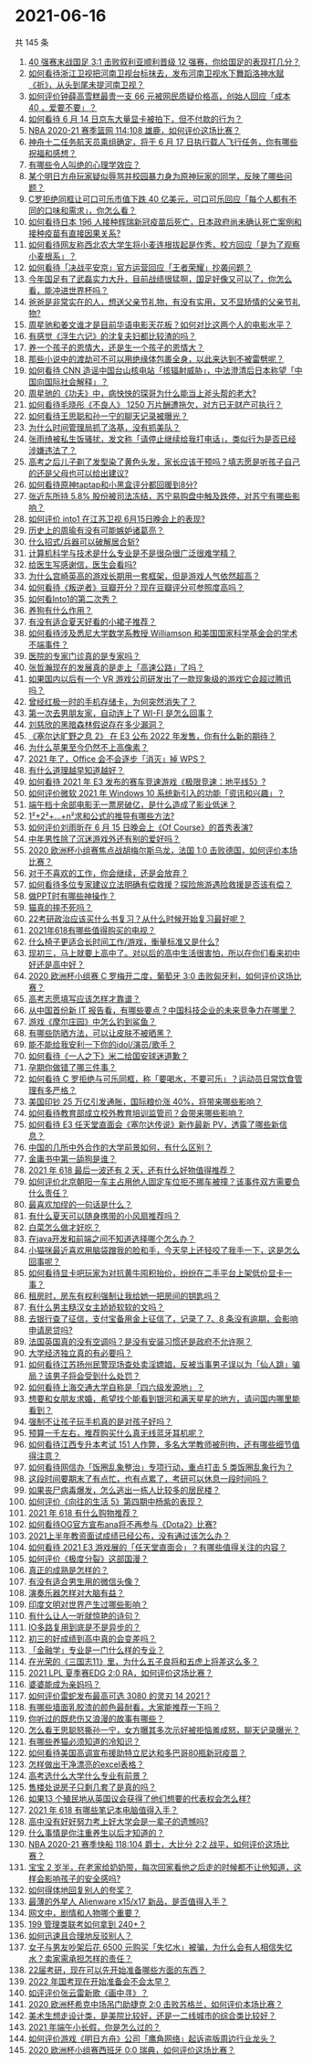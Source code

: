 # 2021-06-16

共 145 条

<!-- BEGIN -->
<!-- 最后更新时间 Wed Jun 16 2021 16:02:08 GMT+0800 (China Standard Time) -->

1. [40 强赛末战国足 3:1 击败叙利亚顺利晋级 12
   强赛，你给国足的表现打几分？](https://www.zhihu.com/question/465257701)
2. [如何看待浙江卫视把河南卫视台标抹去，发布河南卫视水下舞蹈洛神水赋《祈》，从头到尾未提河南卫视？](https://www.zhihu.com/question/465063765)
3. [如何评价钟薛高雪糕最贵一支 66 元被网民质疑价格高，创始人回应「成本 40
   ，爱要不要」？](https://www.zhihu.com/question/465157262)
4. [如何看待 6 月 14 日京东大量显卡被拍下，但不付款的行为？](https://www.zhihu.com/question/465139496)
5. [NBA 2020-21 赛季篮网 114:108
   雄鹿，如何评价这场比赛？](https://www.zhihu.com/question/465262539)
6. [神舟十二任务航天员乘组确定，将于 6 月 17
   日执行载人飞行任务，你有哪些祝福和感想？](https://www.zhihu.com/question/465272001)
7. [有哪些令人叫绝的心理学效应？](https://www.zhihu.com/question/20357247)
8. [某个明日方舟玩家疑似辱骂并校园暴力身为原神玩家的同学，反映了哪些问题？](https://www.zhihu.com/question/465088624)
9. [C罗拒绝同框让可口可乐市值下跌 40
   亿美元，可口可乐回应「每个人都有不同的口味和需求」，你怎么看？](https://www.zhihu.com/question/465292823)
10. [如何看待日本 196
    人接种辉瑞新冠疫苗后死亡，日本政府尚未确认死亡案例和接种疫苗有直接因果关系?](https://www.zhihu.com/question/464426634)
11. [如何看待网友称西北农大学生将小麦连根拔起是作秀，校方回应「是为了观察小麦根系」？](https://www.zhihu.com/question/465265604)
12. [如何看待「决战平安京」官方运营回应「王者荣耀」抄袭问题？](https://www.zhihu.com/question/465195776)
13. [今年国足有了武磊实力大升，目前战绩很猛啊，国足好像又可以了，你怎么看，能冲进世界杯吗？](https://www.zhihu.com/question/464598980)
14. [爸爸是非常实在的人，想送父亲节礼物，有没有实用，又不显矫情的父亲节礼物?](https://www.zhihu.com/question/31356015)
15. [周星驰和姜文谁才是目前华语电影天花板？如何对比这两个人的电影水平？](https://www.zhihu.com/question/463799369)
16. [有感觉《浮生六记》的沈复夫妇都比较渣的吗？](https://www.zhihu.com/question/66223575)
17. [养一个孩子的恩情大，还是生一个孩子的恩情大？](https://www.zhihu.com/question/344589485)
18. [那些小说中的渡劫可不可以用绝缘体包裹全身，以此来达到不被雷劈呢？](https://www.zhihu.com/question/449057976)
19. [如何看待 CNN
    造谣中国台山核电站「核辐射威胁」，中法澄清后日本称望「中国向国际社会解释」？](https://www.zhihu.com/question/465318332)
20. [周星驰的《功夫》中，病怏怏的琛哥为什么能当上斧头帮的老大?](https://www.zhihu.com/question/460071485)
21. [如何看待毛晓彤《不良人》 1250
    万片酬遭拖欠，对方已无财产可执行？](https://www.zhihu.com/question/465208835)
22. [如何看待王思聪和孙一宁的聊天记录被曝光？](https://www.zhihu.com/question/465160470)
23. [为什么时间管理局抓了洛基，没有抓美队？](https://www.zhihu.com/question/464162636)
24. [张雨绮被私生饭骚扰，发文称「请停止继续给我打电话」，类似行为是否已经涉嫌违法了？](https://www.zhihu.com/question/465146351)
25. [高考之后儿子剃了发型染了黄色头发，家长应该干预吗？填志愿是听孩子自己的还是父母也可以给出建议?](https://www.zhihu.com/question/464569384)
26. [如何看待原神taptap和小黑盒评分都回暖到8分?](https://www.zhihu.com/question/464460183)
27. [张近东所持 5.8%
    股份被司法冻结，苏宁易购盘中触及跌停，对苏宁有哪些影响？](https://www.zhihu.com/question/465092994)
28. [如何评价 into1 在江苏卫视 6月15日晚会上的表现?](https://www.zhihu.com/question/465098736)
29. [历史上的周瑜有没有可能嫉妒诸葛亮？](https://www.zhihu.com/question/464806480)
30. [什么招式/兵器可以破解居合斩?](https://www.zhihu.com/question/459599241)
31. [计算机科学与技术是什么专业是不是很杂很广泛很难学精？](https://www.zhihu.com/question/464595751)
32. [给医生写感谢信，医生会看吗?](https://www.zhihu.com/question/461215612)
33. [为什么宫崎英高的游戏长期用一套框架，但是游戏人气依然超高？](https://www.zhihu.com/question/465104881)
34. [如何看待《叛逆者》豆瓣开分？现在豆瓣评分可参照度高吗？](https://www.zhihu.com/question/465131172)
35. [如何看Into1的第二次秀？](https://www.zhihu.com/question/465218190)
36. [养狗有什么作用？](https://www.zhihu.com/question/455659791)
37. [有没有适合夏天好看的小裙子推荐？](https://www.zhihu.com/question/453977130)
38. [如何看待涉及悉尼大学数学系教授 Williamson
    和美国国家科学基金会的学术不端事件？](https://www.zhihu.com/question/464493125)
39. [医院的专家门诊真的是专家吗？](https://www.zhihu.com/question/462723913)
40. [张哲瀚现在的发展真的是走上「高速公路」了吗？](https://www.zhihu.com/question/464776992)
41. [如果国内以后有一个 VR
    游戏公司研发出了一款现象级的游戏它会超过腾讯吗？](https://www.zhihu.com/question/465090565)
42. [曾经红极一时的手机存储卡，为何突然消失了？](https://www.zhihu.com/question/379697777)
43. [第一次去男朋友家，自动连上了 WI-FI 是怎么回事？](https://www.zhihu.com/question/464961722)
44. [刘慈欣的黑暗森林假说存在多少漏洞？](https://www.zhihu.com/question/451440009)
45. [《塞尔达旷野之息 2》 在 E3 公布 2022
    年发售，你有什么新的期待？](https://www.zhihu.com/question/465247574)
46. [为什么苹果至今仍然不上高像素？](https://www.zhihu.com/question/464657256)
47. [2021 年了，Office 会不会逐步「消灭」掉 WPS？](https://www.zhihu.com/question/460028327)
48. [有什么道理越早知道越好？](https://www.zhihu.com/question/431287807)
49. [如何看待 2021 年 E3
    发布的赛车竞速游戏《极限竞速：地平线5》?](https://www.zhihu.com/question/464891552)
50. [如何评价微软 2021 年 Windows 10
    系统新引入的功能「资讯和兴趣」？](https://www.zhihu.com/question/464657974)
51. [端午档十余部电影无一票房破亿，是什么造成了影业低迷？](https://www.zhihu.com/question/465092815)
52. [1²+2²+…+n²求和公式的推导有哪些方法?](https://www.zhihu.com/question/411372206)
53. [如何评价刘雨昕在 6 月 15 日晚会上《Of
    Course》的首秀表演?](https://www.zhihu.com/question/465115883)
54. [中年男性除了沉迷游戏外还有别的爱好吗？](https://www.zhihu.com/question/459226864)
55. [2020 欧洲杯小组赛焦点战胡梅尔斯乌龙，法国 1:0
    击败德国，如何评价本场比赛？](https://www.zhihu.com/question/465165879)
56. [对于不喜欢的工作，你会继续，还是会放弃？](https://www.zhihu.com/question/463097088)
57. [如何看待多位专家建议立法明确有偿救援？探险旅游遇险救援是否该有偿？](https://www.zhihu.com/question/465150991)
58. [做PPT时有哪些神操作？](https://www.zhihu.com/question/65019555)
59. [猫真的摔不死吗？](https://www.zhihu.com/question/19978294)
60. [22考研政治应该买什么书复习？从什么时候开始复习最好呢？](https://www.zhihu.com/question/465118959)
61. [2021年618有哪些值得购买的电视？](https://www.zhihu.com/question/465211788)
62. [什么椅子更适合长时间工作/游戏，衡量标准又是什么?](https://www.zhihu.com/question/28628163)
63. [现初三，马上就要上高中了。对以后的高中生活很害怕，所以在你们看来初中好还是高中好？](https://www.zhihu.com/question/463272022)
64. [2020 欧洲杯小组赛 C 罗梅开二度，葡萄牙 3:0
    击败匈牙利，如何评价这场比赛？](https://www.zhihu.com/question/465241022)
65. [高考志愿填写应该怎样才靠谱？](https://www.zhihu.com/question/282379013)
66. [从中国首份新 IT
    报告看，有哪些要点？中国科技企业的未来竞争力在哪里？](https://www.zhihu.com/question/464231920)
67. [游戏《摩尔庄园》中怎么钓到鲨鱼？](https://www.zhihu.com/question/463116425)
68. [有哪些防晒方法，可以让皮肤不被晒黑？](https://www.zhihu.com/question/462578821)
69. [能不能给我安利一下你的idol/演员/歌手？](https://www.zhihu.com/question/451642452)
70. [如何看待《一人之下》米二给国安球迷道歉？](https://www.zhihu.com/question/465110855)
71. [孕期你做错了哪三件事？](https://www.zhihu.com/question/394789468)
72. [如何看待 C
    罗拒绝与可乐同框，称「要喝水，不要可乐」？运动员日常饮食管理有多严格？](https://www.zhihu.com/question/465112331)
73. [美国印钞 25 万亿引发通胀，国际粮价涨
    40%，将带来哪些影响？](https://www.zhihu.com/question/464253751)
74. [如何看待教育部成立校外教育培训监管司？会带来哪些影响？](https://www.zhihu.com/question/465193204)
75. [如何看待 E3 任天堂直面会《塞尔达传说》新作最新
    PV，透露了哪些新信息？](https://www.zhihu.com/question/465249547)
76. [中国的几所中外合作的大学前景如何，有什么区别？](https://www.zhihu.com/question/291415035)
77. [金庸书中第一舔狗是谁？](https://www.zhihu.com/question/464912057)
78. [2021 年 618 最后一波还有 2
    天，还有什么好物值得推荐？](https://www.zhihu.com/question/465133544)
79. [如何评价北京朝阳一车主占用他人固定车位拒不挪车被撞？该事件双方需要负什么责任？](https://www.zhihu.com/question/465097829)
80. [最喜欢加缪的一句话是什么？](https://www.zhihu.com/question/318208674)
81. [有什么夏天可以随身携带的小风扇推荐吗？](https://www.zhihu.com/question/59997334)
82. [白菜怎么做才好吃？](https://www.zhihu.com/question/26593822)
83. [在java开发和前端之间不知道选择哪个怎么办？](https://www.zhihu.com/question/280273732)
84. [小猫咪最近喜欢用脑袋蹭我的脸和手，今天早上还轻咬了我手一下，这是怎么回事呢？](https://www.zhihu.com/question/464003051)
85. [如何看待显卡吧玩家为对抗黄牛囤积抬价，纷纷在二手平台上架低价显卡一事？](https://www.zhihu.com/question/464735756)
86. [租房时，房东有权利强制让我给她一把房间的钥匙吗？](https://www.zhihu.com/question/462612155)
87. [有什么男主糙汉女主娇娇软软的文吗？](https://www.zhihu.com/question/393112777)
88. [去银行查了征信，支付宝备用金上征信了，记录了 7、8
    条没有逾期，会影响申请房贷吗?](https://www.zhihu.com/question/401757959)
89. [法国英国真的没有空调吗？是没有安装习惯还是政府不允许啊？](https://www.zhihu.com/question/48716799)
90. [大学经济独立真的有必要吗？](https://www.zhihu.com/question/385171736)
91. [如何看待江苏扬州民警现场查处卖淫嫖娼，反被当事男子误以为「仙人跳」骗局？该男子将会受到什么处罚？](https://www.zhihu.com/question/464879487)
92. [如何看待上海交通大学自称是「四六级发源地」？](https://www.zhihu.com/question/464806294)
93. [想要和女朋友求婚，希望找个能看到银河和满天星星的地方，请问国内哪里能看到？](https://www.zhihu.com/question/453392696)
94. [强制不让孩子玩手机真的是对孩子好吗？](https://www.zhihu.com/question/325178193)
95. [预算一千左右，推荐购买什么真无线蓝牙耳机呢？](https://www.zhihu.com/question/461079082)
96. [如何看待江西专升本考试 151
    人作弊，多名大学教师被刑拘，还有哪些细节值得注意？](https://www.zhihu.com/question/465076235)
97. [如何看待网信办「饭圈乱象整治」专项行动，重点打击 5
    类饭圈乱象行为？](https://www.zhihu.com/question/465112780)
98. [这段时间要期末了有点忙，也有点累了，考研可以休息一段时间吗？](https://www.zhihu.com/question/464096874)
99. [如果丧尸病毒爆发，怎么逃出一栋人比较多的居民楼？](https://www.zhihu.com/question/38408371)
100. [如何评价《向往的生活 5》第四期中杨紫的表现？](https://www.zhihu.com/question/459467558)
101. [2021 年 618 有什么购物推荐？](https://www.zhihu.com/question/456666130)
102. [如何看待OG官方宣布ana将不再参与《Dota2》比赛?](https://www.zhihu.com/question/465058089)
103. [2021上半年教资面试成绩已经公布，没有通过该怎么办？](https://www.zhihu.com/question/465072042)
104. [如何看待 2021 E3
     游戏展的「任天堂直面会」？有哪些值得关注的内容？](https://www.zhihu.com/question/465215405)
105. [如何评价《极度分裂》这部国漫？](https://www.zhihu.com/question/28082072)
106. [真正的成熟是怎样的？](https://www.zhihu.com/question/23055853)
107. [有没有适合男生用的微信头像？](https://www.zhihu.com/question/454151961)
108. [演奏乐器怎样对大脑有益？](https://www.zhihu.com/question/266210634)
109. [印度文明对世界产生过哪些影响？](https://www.zhihu.com/question/462960421)
110. [有什么让人一听就惊艳的诗句？](https://www.zhihu.com/question/457061535)
111. [IO多路复用到底是不是异步的？](https://www.zhihu.com/question/59975081)
112. [初三的好成绩到高中真的会变差吗？](https://www.zhihu.com/question/464672740)
113. [「金融学」专业是一门什么样的专业？](https://www.zhihu.com/question/324787450)
114. [在光荣的《三国志11》里，为什么五子良将和五虎上将差这么多？](https://www.zhihu.com/question/329658518)
115. [2021 LPL 夏季赛EDG 2:0
     RA，如何评价这场比赛？](https://www.zhihu.com/question/464995096)
116. [婆婆能成为亲妈吗？](https://www.zhihu.com/question/317585068)
117. [如何评价雷蛇发布最高可选 3080 的灵刃 14 2021 ?](https://www.zhihu.com/question/465077231)
118. [有哪些墙面乳胶漆的颜色最耐看，大家能推荐一下吗？](https://www.zhihu.com/question/266901539)
119. [你听过的既悲伤又浪漫的故事有哪些？](https://www.zhihu.com/question/26437791)
120. [怎么看王思聪怒撕孙一宁，女方曝其多次示好被拒恼羞成怒，聊天记录曝光？](https://www.zhihu.com/question/465193554)
121. [有哪些养猫必须知道的冷知识？](https://www.zhihu.com/question/428891310)
122. [如何看待美国高调宣布援助特立尼达和多巴哥80瓶新冠疫苗？](https://www.zhihu.com/question/465072169)
123. [怎样做出干净漂亮的excel表格？](https://www.zhihu.com/question/21287244)
124. [高考选什么大学什么专业有前景？](https://www.zhihu.com/question/440235164)
125. [售楼处说房子只剩几套了是真的吗？](https://www.zhihu.com/question/460961867)
126. [如果13 个殖民地从英国议会获得了他们想要的代表权会怎么样?](https://www.zhihu.com/question/463566948)
127. [2021 年 618 有哪些笔记本电脑值得入手？](https://www.zhihu.com/question/457255317)
128. [高中没有好好努力考上好大学会是一辈子的遗憾吗?](https://www.zhihu.com/question/463210788)
129. [什么事情是你注重养生以后才知道的？](https://www.zhihu.com/question/451372641)
130. [NBA 2020-21 赛季快船 118:104 爵士，大比分 2:2
     战平，如何评价这场比赛？](https://www.zhihu.com/question/465077497)
131. [宝宝 2
     岁半，在老家给奶奶带，每次回家看他之后走的时候都不让他知道，这样会影响孩子的安全感吗?](https://www.zhihu.com/question/464606733)
132. [如何得体地回复别人的夸奖？](https://www.zhihu.com/question/23758741)
133. [最薄的外星人 Alienware x15/x17
     新品，是否值得入手？](https://www.zhihu.com/question/462727712)
134. [网文中，剧情和人物哪个重要？](https://www.zhihu.com/question/464564870)
135. [199 管理类联考如何拿到 240+？](https://www.zhihu.com/question/61541247)
136. [如何迅速且合理地反驳别人？](https://www.zhihu.com/question/21995841)
137. [女子与男友吵架后花 6500
     元购买「失忆水」被骗，为什么会有人相信失忆水？卖家需承担怎样的责任？](https://www.zhihu.com/question/465082372)
138. [22届考研，现在可以先开始准备哪些方面的东西？](https://www.zhihu.com/question/364876645)
139. [2022 年国考现在开始准备会不会太早？](https://www.zhihu.com/question/444676802)
140. [如评评价张云雷新歌《画中寻》？](https://www.zhihu.com/question/465107627)
141. [2020 欧洲杯希克中场吊门助捷克 2:0
     击败苏格兰，如何评价本场比赛？](https://www.zhihu.com/question/464977163)
142. [美术生想走设计类，是美院比较好，还是一二线城市的综合类比较好？](https://www.zhihu.com/question/462891421)
143. [2021 年端午小长假，你是怎么过的？](https://www.zhihu.com/question/464547029)
144. [如何评价游戏《明日方舟》公司「鹰角网络」起诉盗版周边行业龙头？](https://www.zhihu.com/question/427884535)
145. [2020 欧洲杯小组赛西班牙 0:0 瑞典，如何评价这场比赛？](https://www.zhihu.com/question/465057552)

<!-- END -->
